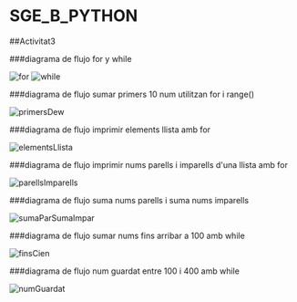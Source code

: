 # SGE_B_PYTHON


##Activitat3

###diagrama de flujo for y while

![for](./Activitat3/IMG/for.png)
![while](./Activitat3/IMG/while.png)

###diagrama de flujo sumar primers 10 num utilitzan for i range()

![primersDew](./Activitat3/IMG/sumaPrimers10_for.png)

###diagrama de flujo imprimir elements llista amb for

![elementsLlista](./Activitat3/IMG/impriElementsLlista.png)

###diagrama de flujo imprimir nums parells i imparells d'una llista amb for

![parellsImparells](./Activitat3/IMG/imprimirParellsImparells_for.png)

###diagrama de flujo suma nums parells i suma nums imparells

![sumaParSumaImpar](./Activitat3/IMG/sumaParellsSumaImparells.png)

###diagrama de flujo sumar nums fins arribar a 100 amb while

![finsCien](./Activitat3/IMG/numsFinsCien_while.png)

###diagrama de flujo num guardat entre 100 i 400 amb while

![numGuardat](./Activitat3/IMG/numGuardat100-400_while.png)